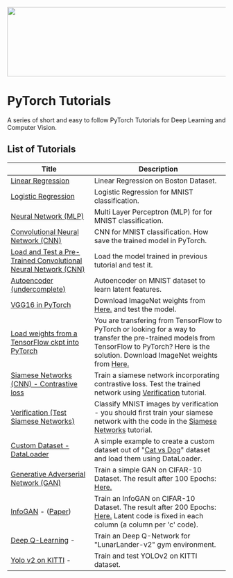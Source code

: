 <p align="center">
<img src="https://github.com/hadikazemi/Machine-Learning/blob/master/PyTorch/images/pytorch.jpg" width=600 height=160 />
</p>

# PyTorch Tutorials

A series of short and easy to follow PyTorch Tutorials for Deep Learning and Computer Vision.

## List of Tutorials

| Title        | Description           |
| ------------- |-------------|
| [Linear Regression](https://github.com/hadikazemi/Machine-Learning/blob/master/PyTorch/tutorial/linear_regression.py) | Linear Regression on Boston Dataset. |
| [Logistic Regression](https://github.com/hadikazemi/Machine-Learning/blob/master/PyTorch/tutorial/logistic_regression.py) | Logistic Regression for MNIST classification. |
| [Neural Network (MLP)](https://github.com/hadikazemi/Machine-Learning/blob/master/PyTorch/tutorial/neural_network_mlp.py) | Multi Layer Perceptron (MLP) for for MNIST classification. |
| [Convolutional Neural Network (CNN)](https://github.com/hadikazemi/Machine-Learning/blob/master/PyTorch/tutorial/convolutional_neural_network.py) | CNN for MNIST classification. How save the trained model in PyTorch. |
| [Load and Test a Pre-Trained Convolutional Neural Network (CNN)](https://github.com/hadikazemi/Machine-Learning/blob/master/PyTorch/tutorial/test_pre_trained_CNN.py) | Load the model trained in previous tutorial and test it. |
| [Autoencoder (undercomplete)](https://github.com/hadikazemi/Machine-Learning/blob/master/PyTorch/tutorial/simple_autoencoder.py) | Autoencoder on MNIST dataset to learn latent features. |
| [VGG16 in PyTorch](https://github.com/hadikazemi/Machine-Learning/blob/master/PyTorch/tutorial/vgg16.py) | Download ImageNet weights from [Here.](https://github.com/tensorflow/models/tree/master/slim) and test the model. |
| [Load weights from a TensorFlow ckpt into PyTorch](https://github.com/hadikazemi/Machine-Learning/blob/master/PyTorch/tutorial/vgg16.py) | You are transfering from TensorFlow to PyTorch or looking for a way to transfer the pre-trained models from TensorFlow to PyTorch? Here is the solution. Download ImageNet weights from [Here.](https://github.com/tensorflow/models/tree/master/slim) |
| [Siamese Networks (CNN) - Contrastive loss](https://github.com/hadikazemi/Machine-Learning/blob/master/PyTorch/tutorial/simese_cnn.py) | Train a siamese network incorporating contrastive loss. Test the trained network using [Verification](https://github.com/hadikazemi/Machine-Learning/blob/master/PyTorch/tutorial/siamese_test.py) tutorial. |
| [Verification (Test Siamese Networks)](https://github.com/hadikazemi/Machine-Learning/blob/master/PyTorch/tutorial/siamese_test.py) | Classify MNIST images by verification - you should first train your siamese network with the code in the [Siamese Networks](https://github.com/hadikazemi/Machine-Learning/blob/master/PyTorch/tutorial/simese_cnn.py) tutorial. |
| [Custom Dataset - DataLoader](https://github.com/hadikazemi/Machine-Learning/blob/master/PyTorch/tutorial/data_loader.py) | A simple example to create a custom dataset out of "[Cat vs Dog](https://www.kaggle.com/c/dogs-vs-cats)" dataset and load them using DataLoader. |
|[Generative Adverserial Network (GAN)](https://github.com/hadikazemi/Machine-Learning/blob/master/PyTorch/tutorial/gan.py) | Train a simple GAN on CIFAR-10 Dataset. The result after 100 Epochs: [Here.](https://github.com/hadikazemi/Machine-Learning/blob/master/PyTorch/tutorial/results/cfar10-gan-e100.png)|
|[InfoGAN](https://github.com/hadikazemi/Machine-Learning/blob/master/PyTorch/tutorial/info_gan.py) - ([Paper](https://arxiv.org/pdf/1606.03657.pdf))| Train an InfoGAN on CIFAR-10 Dataset. The result after 200 Epochs: [Here.](https://github.com/hadikazemi/Machine-Learning/blob/master/PyTorch/tutorial/results/cfar10-info-gan-e199.png) Latent code is fixed in each column (a column per 'c' code).|
|[Deep Q-Learning](https://github.com/hadikazemi/Machine-Learning/blob/master/ReinforcementLearning/LunarLander-v2.py) - | Train an Deep Q-Network for "LunarLander-v2" gym environment.|
|[Yolo v2 on KITTI](https://github.com/hadikazemi/Yolo-v2-KITTI) - | Train and test YOLOv2 on KITTI dataset. |
